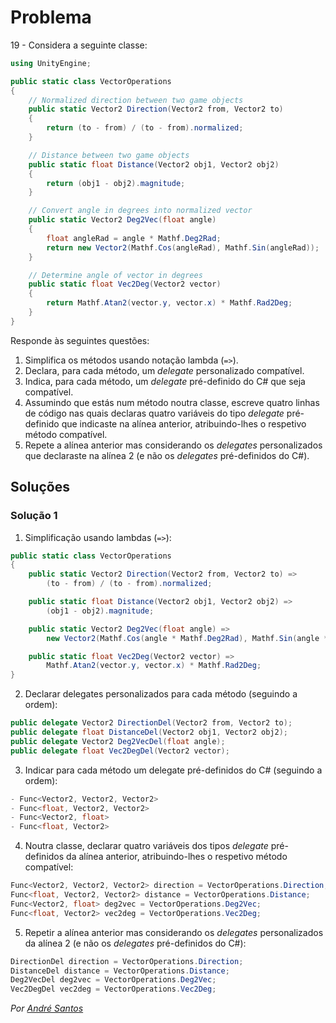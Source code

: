 # Problema

19 - Considera a seguinte classe:

```cs
using UnityEngine;

public static class VectorOperations
{
    // Normalized direction between two game objects
    public static Vector2 Direction(Vector2 from, Vector2 to)
    {
        return (to - from) / (to - from).normalized;
    }

    // Distance between two game objects
    public static float Distance(Vector2 obj1, Vector2 obj2)
    {
        return (obj1 - obj2).magnitude;
    }

    // Convert angle in degrees into normalized vector
    public static Vector2 Deg2Vec(float angle)
    {
        float angleRad = angle * Mathf.Deg2Rad;
        return new Vector2(Mathf.Cos(angleRad), Mathf.Sin(angleRad));
    }

    // Determine angle of vector in degrees
    public static float Vec2Deg(Vector2 vector)
    {
        return Mathf.Atan2(vector.y, vector.x) * Mathf.Rad2Deg;
    }
}
```

Responde às seguintes questões:

1. Simplifica os métodos usando notação lambda (`=>`).
2. Declara, para cada método, um _delegate_ personalizado compatível.
3. Indica, para cada método, um _delegate_ pré-definido do C# que seja
   compatível.
4. Assumindo que estás num método noutra classe, escreve quatro linhas de
   código nas quais declaras quatro variáveis do tipo _delegate_ pré-definido
   que indicaste na alínea anterior, atribuindo-lhes o respetivo método
   compatível.
5. Repete a alínea anterior mas considerando os _delegates_ personalizados que
   declaraste na alínea 2 (e não os _delegates_ pré-definidos do C#).

## Soluções

### Solução 1

1. Simplificação usando lambdas (`=>`):

```cs
public static class VectorOperations
{
    public static Vector2 Direction(Vector2 from, Vector2 to) =>
        (to - from) / (to - from).normalized;

    public static float Distance(Vector2 obj1, Vector2 obj2) => 
        (obj1 - obj2).magnitude;

    public static Vector2 Deg2Vec(float angle) => 
        new Vector2(Mathf.Cos(angle * Mathf.Deg2Rad), Mathf.Sin(angle * Mathf.Deg2Rad));

    public static float Vec2Deg(Vector2 vector) => 
        Mathf.Atan2(vector.y, vector.x) * Mathf.Rad2Deg;
}
```

2. Declarar delegates personalizados para cada método (seguindo a ordem):

```cs
public delegate Vector2 DirectionDel(Vector2 from, Vector2 to);
public delegate float DistanceDel(Vector2 obj1, Vector2 obj2);
public delegate Vector2 Deg2VecDel(float angle);
public delegate float Vec2DegDel(Vector2 vector);
```

3. Indicar para cada método um delegate pré-definidos do C# (seguindo a ordem):

```cs
- Func<Vector2, Vector2, Vector2>
- Func<float, Vector2, Vector2>
- Func<Vector2, float>
- Func<float, Vector2>
```

4. Noutra classe, declarar quatro variáveis dos tipos _delegate_ pré-definidos
   da alínea anterior, atribuindo-lhes o respetivo método compatível:

```cs
Func<Vector2, Vector2, Vector2> direction = VectorOperations.Direction;
Func<float, Vector2, Vector2> distance = VectorOperations.Distance;
Func<Vector2, float> deg2vec = VectorOperations.Deg2Vec;
Func<float, Vector2> vec2deg = VectorOperations.Vec2Deg;
```

5. Repetir a alínea anterior mas considerando os _delegates_ personalizados
   da alínea 2 (e não os _delegates_ pré-definidos do C#):

```cs
DirectionDel direction = VectorOperations.Direction;
DistanceDel distance = VectorOperations.Distance;
Deg2VecDel deg2vec = VectorOperations.Deg2Vec;
Vec2DegDel vec2deg = VectorOperations.Vec2Deg;
```

_Por [André Santos](https://github.com/andrepucas)_
